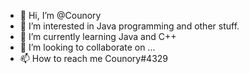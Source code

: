 - 👋 Hi, I’m @Counory
- 👀 I’m interested in Java programming and other stuff.
- 🌱 I’m currently learning Java and C++
- 💞️ I’m looking to collaborate on ...
- 📫 How to reach me Counory#4329

